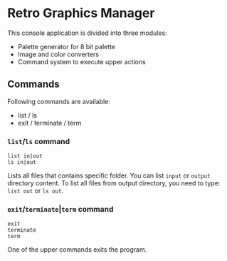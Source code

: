 # Retro Graphics Manager
This console application is divided into three modules:
* Palette generator for 8 bit palette
* Image and color converters
* Command system to execute upper actions

## Commands
Following commands are available:
- list / ls
- exit / terminate / term

### `list`/`ls` command
```
list in|out
ls in|out
```
Lists all files that contains specific folder.
You can list `input` or `output` directory content.
To list all files from output directory, you need to type: `list out` or `ls out`.

### `exit`/`terminate`|`term` command
```
exit
terminate
term
```
One of the upper commands exits the program.